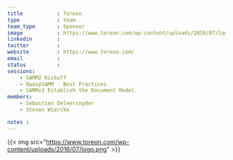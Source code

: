 ```yaml
---
title           : Toreon
type            : team
team_type       : Sponsor
image           : https://www.toreon.com/wp-content/uploads/2016/07/logo.png
linkedin        :
twitter         :
website         : https://www.toreon.com/
email           :
status          :
sessions:
    - SAMM2 Kickoff
    - OwaspSAMM - Best Practices
    - SAMMv2 Establish the Document Model
members:
    - Sebastien Deleersnyder
    - Steven Wierckx

notes :
---
```



{{< img src="https://www.toreon.com/wp-content/uploads/2016/07/logo.png" >}}



